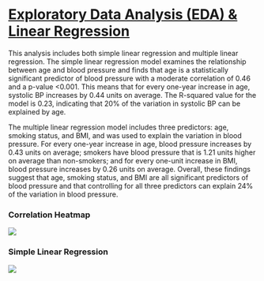 # [Exploratory Data Analysis (EDA) & Linear Regression](https://github.com/dandersonghub/Exploratory-Data-Analysis/blob/main/EDA_Linear_Regression.ipynb)
This analysis includes both simple linear regression and multiple linear regression. The simple linear regression model examines the relationship between age and blood pressure and finds that age is a statistically significant predictor of blood pressure with a moderate correlation of 0.46 and a p-value <0.001. This means that for every one-year increase in age, systolic BP increases by 0.44 units on average. The R-squared value for the model is 0.23, indicating that 20% of the variation in systolic BP can be explained by age.

The multiple linear regression model includes three predictors: age, smoking status, and BMI, and was used to explain the variation in blood pressure. For every one-year increase in age, blood pressure increases by 0.43 units on average; smokers have blood pressure that is 1.21 units higher on average than non-smokers; and for every one-unit increase in BMI, blood pressure increases by 0.26 units on average. Overall, these findings suggest that age, smoking status, and BMI are all significant predictors of blood pressure and that controlling for all three predictors can explain 24% of the variation in blood pressure.

### Correlation Heatmap
![](https://github.com/dandersonghub/Exploratory-Data-Analysis/blob/main/Heatmap.png)
### Simple Linear Regression
![](https://github.com/dandersonghub/Exploratory-Data-Analysis/blob/main/SLR_.png)
